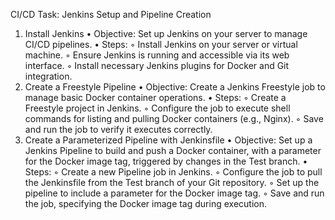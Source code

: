 CI/CD Task: Jenkins Setup and Pipeline Creation
1. Install Jenkins
    • Objective: Set up Jenkins on your server to manage CI/CD pipelines.
    • Steps:
        ◦ Install Jenkins on your server or virtual machine.
        ◦ Ensure Jenkins is running and accessible via its web interface.
        ◦ Install necessary Jenkins plugins for Docker and Git integration.
2. Create a Freestyle Pipeline
    • Objective: Create a Jenkins Freestyle job to manage basic Docker container operations.
    • Steps:
        ◦ Create a Freestyle project in Jenkins.
        ◦ Configure the job to execute shell commands for listing and pulling Docker containers (e.g., Nginx).
        ◦ Save and run the job to verify it executes correctly.
3. Create a Parameterized Pipeline with Jenkinsfile
    • Objective: Set up a Jenkins Pipeline to build and push a Docker container, with a parameter for the Docker image tag, triggered by changes in the Test branch.
    • Steps:
        ◦ Create a new Pipeline job in Jenkins.
        ◦ Configure the job to pull the Jenkinsfile from the Test branch of your Git repository.
        ◦ Set up the pipeline to include a parameter for the Docker image tag.
        ◦ Save and run the job, specifying the Docker image tag during execution.
